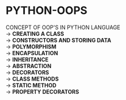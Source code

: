 # PYTHON-OOPS
CONCEPT OF OOP'S IN PYTHON LANGUAGE<br>
-> **CREATING A CLASS** <br>
-> **CONSTRUCTORS AND STORING DATA** <br>
-> **POLYMORPHISM** <br>
-> **ENCAPSULATION** <br>
-> **INHERITANCE** <br>
-> **ABSTRACTION** <br>
-> **DECORATORS** <br>
-> **CLASS METHODS** <BR>
-> **STATIC METHOD** <BR>
-> **PROPERTY DECORATORS** 

